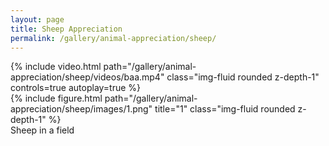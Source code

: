 ```yaml
---
layout: page
title: Sheep Appreciation
permalink: /gallery/animal-appreciation/sheep/
---
```


<div class="row">
    <div class="col-sm mt-3 mt-md-0">
        {% include video.html path="/gallery/animal-appreciation/sheep/videos/baa.mp4" class="img-fluid rounded z-depth-1" controls=true autoplay=true %}
    </div>
</div>

<div class="row">
    <div class="col-sm mt-3 mt-md-0">
        {% include figure.html path="/gallery/animal-appreciation/sheep/images/1.png" title="1" class="img-fluid rounded z-depth-1" %}
    </div>
</div>
<div class="caption">
    Sheep in a field
</div>
